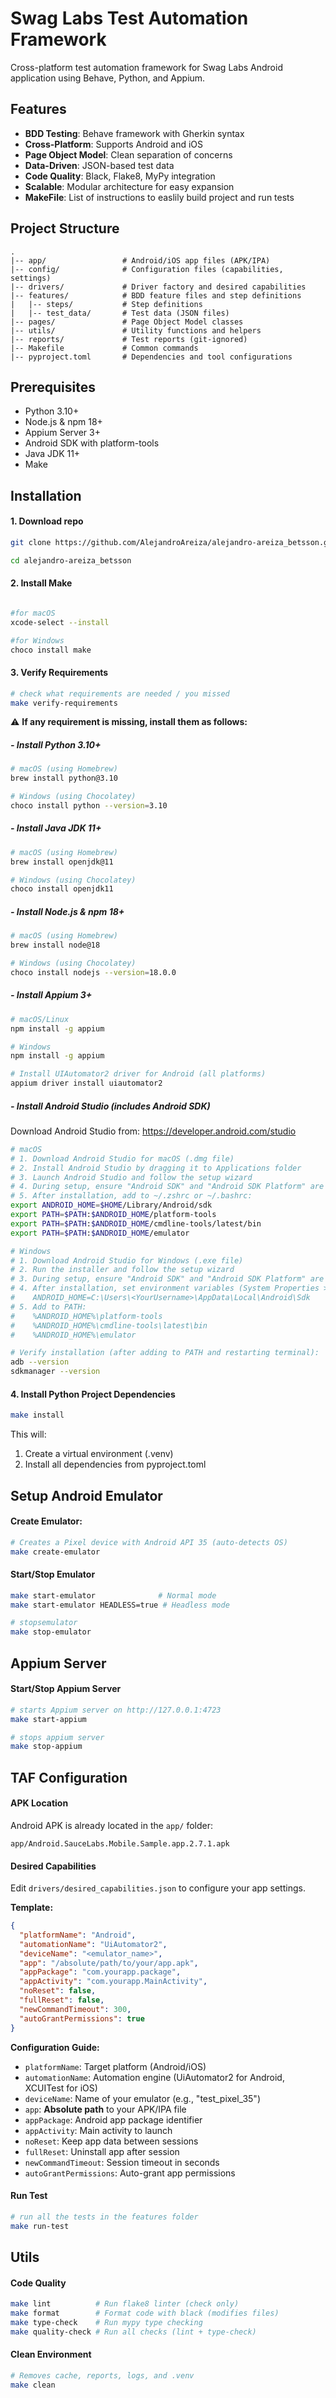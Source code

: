 # Swag Labs Test Automation Framework

Cross-platform test automation framework for Swag Labs Android application using Behave, Python, and Appium.

## Features

- **BDD Testing**: Behave framework with Gherkin syntax
- **Cross-Platform**: Supports Android and iOS
- **Page Object Model**: Clean separation of concerns
- **Data-Driven**: JSON-based test data
- **Code Quality**: Black, Flake8, MyPy integration
- **Scalable**: Modular architecture for easy expansion
- **MakeFile**: List of instructions to easlily build project and run tests

## Project Structure

```
.
|-- app/                 # Android/iOS app files (APK/IPA)
|-- config/              # Configuration files (capabilities, settings)
|-- drivers/             # Driver factory and desired capabilities
|-- features/            # BDD feature files and step definitions
|   |-- steps/           # Step definitions
|   |-- test_data/       # Test data (JSON files)
|-- pages/               # Page Object Model classes
|-- utils/               # Utility functions and helpers
|-- reports/             # Test reports (git-ignored)
|-- Makefile             # Common commands
|-- pyproject.toml       # Dependencies and tool configurations
```

## Prerequisites

- Python 3.10+
- Node.js & npm 18+
- Appium Server 3+
- Android SDK with platform-tools
- Java JDK 11+
- Make

## Installation

#### 1. Download repo
```bash
git clone https://github.com/AlejandroAreiza/alejandro-areiza_betsson.git

cd alejandro-areiza_betsson
```

#### 2. Install Make
```bash

#for macOS
xcode-select --install

#for Windows
choco install make
```

#### 3. Verify Requirements
```bash
# check what requirements are needed / you missed
make verify-requirements
```


⚠️ **If any requirement is missing, install them as follows:**

##### - Install Python 3.10+
```bash
# macOS (using Homebrew)
brew install python@3.10

# Windows (using Chocolatey)
choco install python --version=3.10
```

##### - Install Java JDK 11+
```bash
# macOS (using Homebrew)
brew install openjdk@11

# Windows (using Chocolatey)
choco install openjdk11
```

##### - Install Node.js & npm 18+
```bash
# macOS (using Homebrew)
brew install node@18

# Windows (using Chocolatey)
choco install nodejs --version=18.0.0
```

##### - Install Appium 3+
```bash
# macOS/Linux
npm install -g appium

# Windows
npm install -g appium

# Install UIAutomator2 driver for Android (all platforms)
appium driver install uiautomator2
```

##### - Install Android Studio (includes Android SDK)
Download Android Studio from:
https://developer.android.com/studio

```bash
# macOS
# 1. Download Android Studio for macOS (.dmg file)
# 2. Install Android Studio by dragging it to Applications folder
# 3. Launch Android Studio and follow the setup wizard
# 4. During setup, ensure "Android SDK" and "Android SDK Platform" are selected
# 5. After installation, add to ~/.zshrc or ~/.bashrc:
export ANDROID_HOME=$HOME/Library/Android/sdk
export PATH=$PATH:$ANDROID_HOME/platform-tools
export PATH=$PATH:$ANDROID_HOME/cmdline-tools/latest/bin
export PATH=$PATH:$ANDROID_HOME/emulator

# Windows
# 1. Download Android Studio for Windows (.exe file)
# 2. Run the installer and follow the setup wizard
# 3. During setup, ensure "Android SDK" and "Android SDK Platform" are selected
# 4. After installation, set environment variables (System Properties > Environment Variables):
#    ANDROID_HOME=C:\Users\<YourUsername>\AppData\Local\Android\Sdk
# 5. Add to PATH:
#    %ANDROID_HOME%\platform-tools
#    %ANDROID_HOME%\cmdline-tools\latest\bin
#    %ANDROID_HOME%\emulator

# Verify installation (after adding to PATH and restarting terminal):
adb --version
sdkmanager --version
```


#### 4. Install Python Project Dependencies
```bash
make install
```

This will:
1. Create a virtual environment (.venv)
2. Install all dependencies from pyproject.toml

## Setup Android Emulator

#### Create Emulator: 
```bash
# Creates a Pixel device with Android API 35 (auto-detects OS)
make create-emulator
```

#### Start/Stop Emulator
```bash
make start-emulator              # Normal mode
make start-emulator HEADLESS=true # Headless mode

# stopsemulator
make stop-emulator
```

## Appium Server

#### Start/Stop Appium Server
```bash
# starts Appium server on http://127.0.0.1:4723
make start-appium

# stops appium server
make stop-appium
```


## TAF Configuration

#### APK Location
Android APK is already located in the `app/` folder:
```
app/Android.SauceLabs.Mobile.Sample.app.2.7.1.apk
```

#### Desired Capabilities
Edit `drivers/desired_capabilities.json` to configure your app settings.

**Template:**
```json
{
  "platformName": "Android",
  "automationName": "UiAutomator2",
  "deviceName": "<emulator_name>",
  "app": "/absolute/path/to/your/app.apk",
  "appPackage": "com.yourapp.package",
  "appActivity": "com.yourapp.MainActivity",
  "noReset": false,
  "fullReset": false,
  "newCommandTimeout": 300,
  "autoGrantPermissions": true
}
```

**Configuration Guide:**
- `platformName`: Target platform (Android/iOS)
- `automationName`: Automation engine (UiAutomator2 for Android, XCUITest for iOS)
- `deviceName`: Name of your emulator (e.g., "test_pixel_35")
- `app`: **Absolute path** to your APK/IPA file
- `appPackage`: Android app package identifier
- `appActivity`: Main activity to launch
- `noReset`: Keep app data between sessions
- `fullReset`: Uninstall app after session
- `newCommandTimeout`: Session timeout in seconds
- `autoGrantPermissions`: Auto-grant app permissions


#### Run Test
```bash
# run all the tests in the features folder
make run-test
```

## Utils

#### Code Quality

```bash
make lint          # Run flake8 linter (check only)
make format        # Format code with black (modifies files)
make type-check    # Run mypy type checking
make quality-check # Run all checks (lint + type-check)
```

#### Clean Environment
```bash
# Removes cache, reports, logs, and .venv
make clean
```
